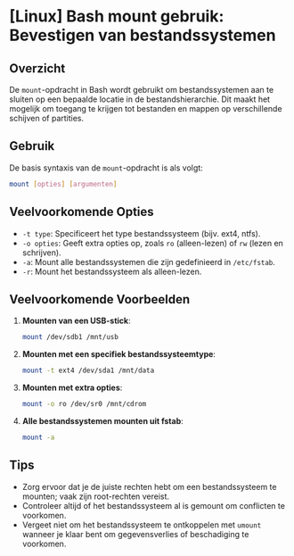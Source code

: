 # [Linux] Bash mount gebruik: Bevestigen van bestandssystemen

## Overzicht
De `mount`-opdracht in Bash wordt gebruikt om bestandssystemen aan te sluiten op een bepaalde locatie in de bestandshierarchie. Dit maakt het mogelijk om toegang te krijgen tot bestanden en mappen op verschillende schijven of partities.

## Gebruik
De basis syntaxis van de `mount`-opdracht is als volgt:

```bash
mount [opties] [argumenten]
```

## Veelvoorkomende Opties
- `-t type`: Specificeert het type bestandssysteem (bijv. ext4, ntfs).
- `-o opties`: Geeft extra opties op, zoals `ro` (alleen-lezen) of `rw` (lezen en schrijven).
- `-a`: Mount alle bestandssystemen die zijn gedefinieerd in `/etc/fstab`.
- `-r`: Mount het bestandssysteem als alleen-lezen.

## Veelvoorkomende Voorbeelden

1. **Mounten van een USB-stick**:
   ```bash
   mount /dev/sdb1 /mnt/usb
   ```

2. **Mounten met een specifiek bestandssysteemtype**:
   ```bash
   mount -t ext4 /dev/sda1 /mnt/data
   ```

3. **Mounten met extra opties**:
   ```bash
   mount -o ro /dev/sr0 /mnt/cdrom
   ```

4. **Alle bestandssystemen mounten uit fstab**:
   ```bash
   mount -a
   ```

## Tips
- Zorg ervoor dat je de juiste rechten hebt om een bestandssysteem te mounten; vaak zijn root-rechten vereist.
- Controleer altijd of het bestandssysteem al is gemount om conflicten te voorkomen.
- Vergeet niet om het bestandssysteem te ontkoppelen met `umount` wanneer je klaar bent om gegevensverlies of beschadiging te voorkomen.